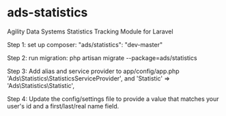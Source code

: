 ads-statistics
==============

Agility Data Systems Statistics Tracking Module for Laravel

Step 1:
set up composer:
"ads/statistics": "dev-master"

Step 2:
run migration: 
php artisan migrate --package=ads/statistics

Step 3:
Add alias and service provider to app/config/app.php
'Ads\Statistics\StatisticsServiceProvider',
and
'Statistic'       => 'Ads\Statistics\Statistic',

Step 4:
Update the config/settings file to provide a value that matches your user's id and a first/last/real name field.
